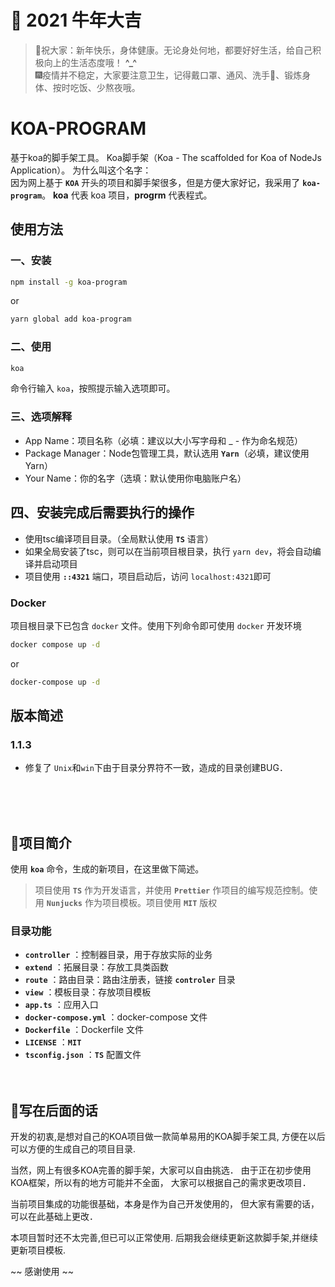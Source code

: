 # 🧧 2021 牛年大吉 
> 🎉祝大家：新年快乐，身体健康。无论身处何地，都要好好生活，给自己积极向上的生活态度哦！ **^_^**<br>
> 🎆疫情并不稳定，大家要注意卫生，记得戴口罩、通风、洗手👐、锻炼身体、按时吃饭、少熬夜哦。

# KOA-PROGRAM
基于koa的脚手架工具。
Koa脚手架（Koa - The scaffolded for Koa of NodeJs Application）。
为什么叫这个名字：<br>
因为网上基于 **`KOA`** 开头的项目和脚手架很多，但是方便大家好记，我采用了 **`koa-program`**。
**koa** 代表 koa 项目，**progrm** 代表程式。

## 使用方法
### 一、安装

```sh
npm install -g koa-program
```
or
```sh
yarn global add koa-program
```
### 二、使用
```sh
koa
```
命令行输入 `koa`，按照提示输入选项即可。

### 三、选项解释
- App Name：项目名称（必填：建议以大小写字母和 _ - 作为命名规范）
- Package Manager：Node包管理工具，默认选用 **`Yarn`**（必填，建议使用 Yarn）
- Your Name：你的名字（选填：默认使用你电脑账户名）

## 四、安装完成后需要执行的操作
- 使用tsc编译项目目录。（全局默认使用 **`TS`** 语言）
- 如果全局安装了tsc，则可以在当前项目根目录，执行 `yarn dev`，将会自动编译并启动项目
- 项目使用 **`::4321`** 端口，项目启动后，访问 `localhost:4321`即可

### Docker
项目根目录下已包含 `docker` 文件。使用下列命令即可使用 `docker` 开发环境
``` sh
docker compose up -d
```
or
``` sh
docker-compose up -d
```



## 版本简述

### 1.1.3
- 修复了 `Unix`和`win`下由于目录分界符不一致，造成的目录创建BUG．

<br><br><br>

## 🎠项目简介
使用 **`koa`** 命令，生成的新项目，在这里做下简述。<br>
> 项目使用 **`TS`** 作为开发语言，并使用 **`Prettier`** 作项目的编写规范控制。使用 **`Nunjucks`** 作为项目模板。项目使用 **`MIT`** 版权

### 目录功能
- **`controller`** ：控制器目录，用于存放实际的业务
- **`extend`** ：拓展目录：存放工具类函数
- **`route`** ：路由目录：路由注册表，链接 **`controler`** 目录
- **`view`** ：模板目录：存放项目模板
- **`app.ts`** ：应用入口
- **`docker-compose.yml`** ：docker-compose 文件
- **`Dockerfile`** ：Dockerfile 文件
- **`LICENSE`** ：**`MIT`** 
- **`tsconfig.json`** ：**`TS`** 配置文件
<br><br><br>


## 📢写在后面的话

开发的初衷,是想对自己的KOA项目做一款简单易用的KOA脚手架工具,
方便在以后可以方便的生成自己的项目目录. 

当然，网上有很多KOA完善的脚手架，大家可以自由挑选．
由于正在初步使用KOA框架，所以有的地方可能并不全面，
大家可以根据自己的需求更改项目．

当前项目集成的功能很基础，本身是作为自己开发使用的，
但大家有需要的话，可以在此基础上更改．

本项目暂时还不太完善,但已可以正常使用.
后期我会继续更新这款脚手架,并继续更新项目模板.

~~ 感谢使用 ~~
